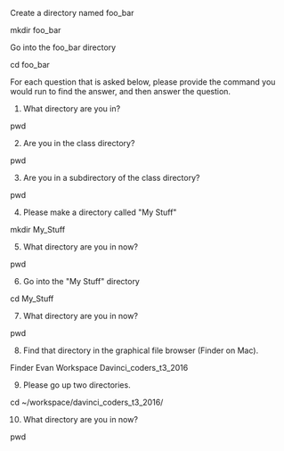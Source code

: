 
Create a directory named foo_bar

mkdir foo_bar
    
Go into the foo_bar directory

cd foo_bar

For each question that is asked below, please provide the command you would run to find the answer, and then answer the question.

1) What directory are you in?

pwd

2) Are you in the class directory?

pwd
    
3) Are you in a subdirectory of the class directory?
    
pwd
    
4) Please make a directory called "My Stuff"

mkdir My_Stuff 
   
5) What directory are you in now?

pwd
    
6) Go into the "My Stuff" directory
 
cd My_Stuff 

7) What directory are you in now?
     
pwd
      
8) Find that directory in the graphical file browser (Finder on Mac).

Finder
Evan
Workspace
Davinci_coders_t3_2016

9) Please go up two directories.

cd ~/workspace/davinci_coders_t3_2016/
    
10) What directory are you in now?
     
pwd
